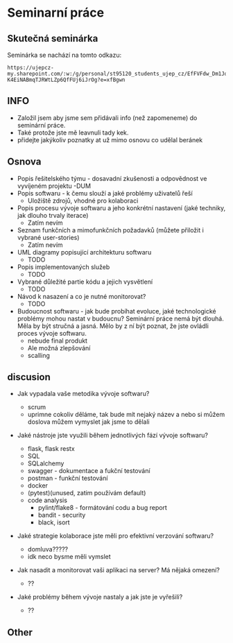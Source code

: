 # Seminarní práce

## Skutečná seminárka
Seminárka se nachází na tomto odkazu:
```url
https://ujepcz-my.sharepoint.com/:w:/g/personal/st95120_students_ujep_cz/EfFVFdw_Dm1JqCZ5-K4EiNABmqTJRWtLZp6QfFUj6iJrOg?e=xfBgwn
```

## INFO
- Založil jsem aby jsme sem přidávali info (než zapomeneme) do seminární práce.
- Také protože jste mě leavnuli tady kek.
- přidejte jakýkoliv poznatky at už mimo osnovu co udělal beránek

## Osnova

- Popis řešitelského týmu - dosavadní zkušenosti a odpovědnost ve vyvíjeném projektu
    -DUM
- Popis softwaru - k čemu slouží a jaké problémy uživatelů řeší
    - Uložiště zdrojů, vhodné pro kolaboraci
- Popis procesu vývoje softwaru a jeho konkrétní nastavení (jaké techniky, jak dlouho trvaly iterace)
    - Zatím nevím
- Seznam funkčních a mimofunkčních požadavků (můžete přiložit i vybrané user-stories)
    - Zatím nevím
- UML diagramy popisující architekturu softwaru
    - TODO
- Popis implementovaných služeb
    - TODO
- Vybrané důležité partie kódu a jejich vysvětlení
    - TODO
- Návod k nasazení a co je nutné monitorovat?
    - TODO
- Budoucnost softwaru - jak bude probíhat evoluce, jaké technologické problémy mohou nastat v budoucnu? Seminární práce nemá být dlouhá. Měla by být stručná a jasná. Mělo by z ní být poznat, že jste ovládli proces vývoje softwaru.
    - nebude final produkt
    - Ale možná zlepšování
    - scalling
## discusion
- Jak vypadala vaše metodika vývoje softwaru?
    - scrum
    - uprimne cokoliv děláme, tak bude mít nejaký název a nebo si můžem doslova můžem vymyslet jak jsme to dělali
- Jaké nástroje jste využili během jednotlivých fází vývoje softwaru?
    - flask, flask restx
    - SQL
    - SQLalchemy
    - swagger - dokumentace a fukční testování
    - postman - funkční testování
    - docker
    - (pytest)(unused, zatim používám default)
    - code analysis
        - pylint/flake8 - formátování codu a bug report
        - bandit - security
        - black, isort
    
- Jaké strategie kolaborace jste měli pro efektivní verzování softwaru?
    - domluva?????
    - idk neco bysme měli vymslet
- Jak nasadit a monitorovat vaši aplikaci na server? Má nějaká omezení?
    - ??
- Jaké problémy během vývoje nastaly a jak jste je vyřešili?
    - ??

## Other